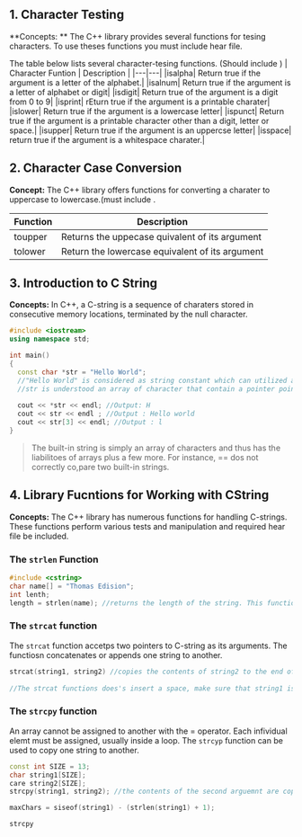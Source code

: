 ## 1. Character Testing 
**Concepts: ** The C++ library provides several functions for tesing characters. To use theses functions you must include <cctype> hear file.

The table below lists several character-tesing functions. (Should include <cctype>)
| Character Funtion | Description |
|---|---|
|isalpha| Return true if the argument is a letter of the alphabet.|
|isalnum| Return true if the argument is a letter of alphabet or digit|
|isdigit| Return true of the argument is a digit from 0 to 9|
|isprint| rEturn true if the argument is a printable charater|
|islower| Return true if the argument is a lowercase letter|
|ispunct| Return true if the argument is a printable character other than a digit, letter or space.|
|isupper| Return true if the argument is an uppercse letter|
|isspace| return true if the argument is a whitespace charater.|

## 2. Character Case Conversion
**Concept:** The C++ library offers functions for converting a charater to uppercase to lowercase.(must include <cctype>.

|Function|Description|
|---|---|
|toupper| Returns the uppecase quivalent of its argument|
|tolower| Return the lowercase equivalent of its argument|

## 3. Introduction to C String 
**Concepts:** In C++, a C-string is a sequence of charaters stored in consecutive memory locations, terminated by the null character.

```cpp
#include <iostream>
using namespace std; 

int main()
{
  const char *str = "Hello World";
  //"Hello World" is considered as string constant which can utilized a character array. 
  //str is understood an array of character that contain a pointer point to the first character of the array. 
  
  cout << *str << endl; //Output: H
  cout << str << endl ; //Output : Hello world 
  cout << str[3] << endl; //Output : l
}
```

  
> The built-in string is simply an array of characters and thus has the liabilitoes of arrays plus a few more. For instance, == dos not correctly co,pare two built-in strings.

## 4. Library Fucntions for Working with CString
**Concepts:** The C++ library has numerous functions for handling C-strings. These functions perform various tests and manipulation and required <cstring> hear file be included.
  
### The `strlen` Function 

```cpp
#include <cstring>
char name[] = "Thomas Edision"; 
int lenth; 
length = strlen(name); //returns the length of the string. This function looks for the null terminator to indicate the end of the string. 
```

### The `strcat` function 
The `strcat` function accetps two pointers to C-string as its arguments. The functiosn concatenates or appends one string to another. 
```cpp
strcat(string1, string2) //copies the contents of string2 to the end of string1
  
//The strcat functions does's insert a space, make sure that string1 is large enough to get the copy of string2 + null operator.
```
### The `strcpy` function 
An array cannot be assigned to another with the = operator. Each infividual elemt must be assigned, usually inside a loop. The `strcyp` function can be used to copy one string to another. 

```cpp 
const int SIZE = 13;
char string1[SIZE]; 
care string2[SIZE];
strcpy(string1, string2); //the contents of the second arguemnt are copied to the memory location specified by the first argument, including the null operator. 

maxChars = siseof(string1) - (strlen(string1) + 1);

strcpy


